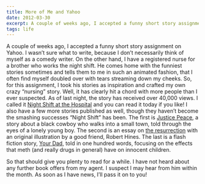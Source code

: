 ```yaml
---
title: More of Me and Yahoo
date: 2012-03-30
excerpt: A couple of weeks ago, I accepted a funny short story assignment on Yahoo. I wasn’t sure what to write, because I don’t necessarily think of myself as a comedy writer. On the other hand, I have a registered nurse for a brother who works the night shift...
tags: life
---
```


A couple of weeks ago, I accepted a funny short story assignment on Yahoo. I wasn’t sure what to write, because I don’t necessarily think of myself as a comedy writer. On the other hand, I have a registered nurse for a brother who works the night shift. He comes home with the funniest stories sometimes and tells them to me in such an animated fashion, that I often find myself doubled over with tears streaming down my cheeks. So, for this assignment, I took his stories as inspiration and crafted my own crazy “nursing” story. Well, it has clearly hit a chord with more people than I ever suspected. As of last night, the story has received over 40,000 views. I called it [Night Shift at the Hospital](http://web.archive.org/web/20120616122733/http://voices.yahoo.com:80/night-shift-hospital-11005182.html?cat=44) and you can read it today if you like! I also have a few more stories published as well, though they haven’t become the smashing successes “Night Shift” has been. The first is [Justice Peace](http://web.archive.org/web/20140724151936/http://voices.yahoo.com/justice-peace-11001416.html?cat=44), a story about a black cowboy who walks into a small town,  told through the eyes of a lonely young boy. The second is an essay on [the resurrection](http://web.archive.org/web/20121114091422/http://voices.yahoo.com/the-resurrection-11129544.html?cat=37) with an original illustration by a good friend, Robert Hines. The last is a flash fiction story, [Your Dad](http://web.archive.org/web/20140729031047/http://voices.yahoo.com/your-dad-11172226.html), told in one hundred words, focusing on the effects that meth (and really drugs in general) have on innocent children.

So that should give you plenty to read for a while. I have not heard about any further book offers from my agent. I suspect I may hear from him within the month. As soon as I have news, I’ll pass it on to you!